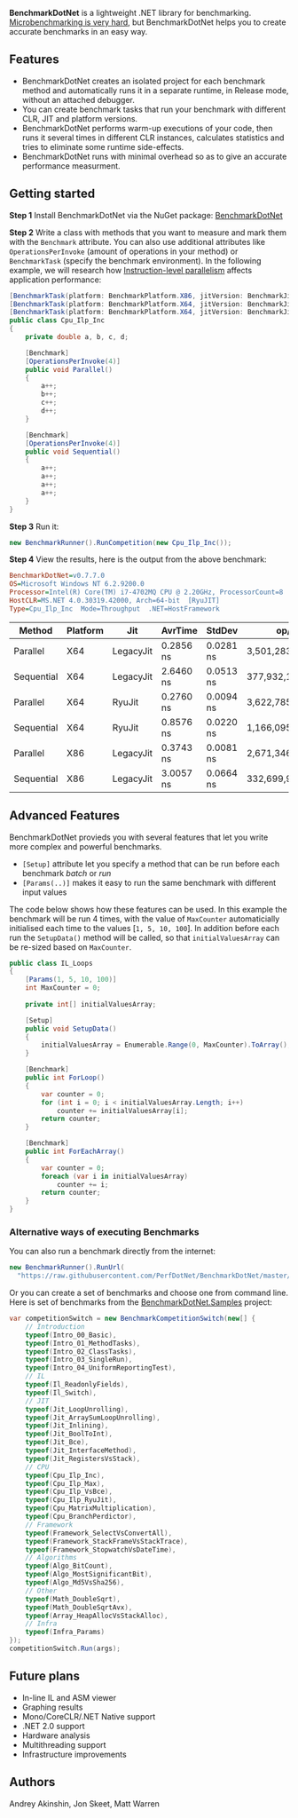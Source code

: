 **BenchmarkDotNet** is a lightweight .NET library for benchmarking. [Microbenchmarking is very hard](https://andreyakinshin.gitbooks.io/performancebookdotnet/content/science/microbenchmarking.html), but BenchmarkDotNet helps you to create accurate benchmarks in an easy way.

## Features
* BenchmarkDotNet creates an isolated project for each benchmark method and automatically runs it in a separate runtime, in Release mode, without an attached debugger.
* You can create benchmark tasks that run your benchmark with different CLR, JIT and platform versions.
* BenchmarkDotNet performs warm-up executions of your code, then runs it several times in different CLR instances, calculates statistics and tries to eliminate some runtime side-effects.
* BenchmarkDotNet runs with minimal overhead so as to give an accurate performance measurment.

## Getting started

**Step 1** Install BenchmarkDotNet via the NuGet package: [BenchmarkDotNet](https://www.nuget.org/packages/BenchmarkDotNet/)

**Step 2** Write a class with methods that you want to measure and mark them with the `Benchmark` attribute. You can also use additional attributes like `OperationsPerInvoke` (amount of operations in your method) or `BenchmarkTask` (specify the benchmark environment). In the following example, we will research how [Instruction-level parallelism](http://en.wikipedia.org/wiki/Instruction-level_parallelism) affects application performance:

```cs
[BenchmarkTask(platform: BenchmarkPlatform.X86, jitVersion: BenchmarkJitVersion.LegacyJit)]
[BenchmarkTask(platform: BenchmarkPlatform.X64, jitVersion: BenchmarkJitVersion.LegacyJit)]
[BenchmarkTask(platform: BenchmarkPlatform.X64, jitVersion: BenchmarkJitVersion.RyuJit)]
public class Cpu_Ilp_Inc
{
    private double a, b, c, d;

    [Benchmark]
    [OperationsPerInvoke(4)]
    public void Parallel()
    {
        a++;
        b++;
        c++;
        d++;
    }

    [Benchmark]
    [OperationsPerInvoke(4)]
    public void Sequential()
    {
        a++;
        a++;
        a++;
        a++;
    }
}
```

**Step 3** Run it:

```cs
new BenchmarkRunner().RunCompetition(new Cpu_Ilp_Inc());
```

**Step 4** View the results, here is the output from the above benchmark:

```ini
BenchmarkDotNet=v0.7.7.0
OS=Microsoft Windows NT 6.2.9200.0
Processor=Intel(R) Core(TM) i7-4702MQ CPU @ 2.20GHz, ProcessorCount=8
HostCLR=MS.NET 4.0.30319.42000, Arch=64-bit  [RyuJIT]
Type=Cpu_Ilp_Inc  Mode=Throughput  .NET=HostFramework
```

|     Method | Platform |       Jit |   AvrTime |    StdDev |             op/s |
|----------- |--------- |---------- |---------- |---------- |----------------- |
|   Parallel |      X64 | LegacyJit | 0.2856 ns | 0.0281 ns | 3,501,283,192.20 |
| Sequential |      X64 | LegacyJit | 2.6460 ns | 0.0513 ns |   377,932,149.37 |
|   Parallel |      X64 |    RyuJit | 0.2760 ns | 0.0094 ns | 3,622,785,633.08 |
| Sequential |      X64 |    RyuJit | 0.8576 ns | 0.0220 ns | 1,166,095,637.19 |
|   Parallel |      X86 | LegacyJit | 0.3743 ns | 0.0081 ns | 2,671,346,912.81 |
| Sequential |      X86 | LegacyJit | 3.0057 ns | 0.0664 ns |   332,699,953.00 |

## Advanced Features
BenchmarkDotNet provieds you with several features that let you write more complex and powerful benchmarks. 

- `[Setup]` attribute let you specify a method that can be run before each benchmark *batch* or *run*
- `[Params(..)]` makes it easy to run the same benchmark with different input values
 
The code below shows how these features can be used. In this example the benchmark will be run 4 times, with the value of `MaxCounter` automaticially initialised each time to the values [`1, 5, 10, 100`]. In addition before each run the `SetupData()` method will be called, so that `initialValuesArray` can be re-sized based on `MaxCounter`.

``` csharp
public class IL_Loops
{
    [Params(1, 5, 10, 100)]
    int MaxCounter = 0;
    
    private int[] initialValuesArray;

    [Setup]
    public void SetupData()
    {
        initialValuesArray = Enumerable.Range(0, MaxCounter).ToArray();
    }

    [Benchmark]
    public int ForLoop()
    {
        var counter = 0;
        for (int i = 0; i < initialValuesArray.Length; i++)
            counter += initialValuesArray[i];
        return counter;
    }

    [Benchmark]
    public int ForEachArray()
    {
        var counter = 0;
        foreach (var i in initialValuesArray)
            counter += i;
        return counter;
    }
}
```

### Alternative ways of executing Benchmarks

You can also run a benchmark directly from the internet:

```cs
new BenchmarkRunner().RunUrl(
  "https://raw.githubusercontent.com/PerfDotNet/BenchmarkDotNet/master/BenchmarkDotNet.Samples/CPU/Cpu_Ilp_Inc.cs");
```

Or you can create a set of benchmarks and choose one from command line. Here is set of benchmarks from the [BenchmarkDotNet.Samples](https://github.com/PerfDotNet/BenchmarkDotNet/tree/master/BenchmarkDotNet.Samples) project:

```cs
var competitionSwitch = new BenchmarkCompetitionSwitch(new[] {
    // Introduction
    typeof(Intro_00_Basic),
    typeof(Intro_01_MethodTasks),
    typeof(Intro_02_ClassTasks),
    typeof(Intro_03_SingleRun),
    typeof(Intro_04_UniformReportingTest),
    // IL
    typeof(Il_ReadonlyFields),
    typeof(Il_Switch),
    // JIT
    typeof(Jit_LoopUnrolling),
    typeof(Jit_ArraySumLoopUnrolling),
    typeof(Jit_Inlining),
    typeof(Jit_BoolToInt),
    typeof(Jit_Bce),
    typeof(Jit_InterfaceMethod),
    typeof(Jit_RegistersVsStack),
    // CPU
    typeof(Cpu_Ilp_Inc),
    typeof(Cpu_Ilp_Max),
    typeof(Cpu_Ilp_VsBce),
    typeof(Cpu_Ilp_RyuJit),
    typeof(Cpu_MatrixMultiplication),
    typeof(Cpu_BranchPerdictor),
    // Framework
    typeof(Framework_SelectVsConvertAll),
    typeof(Framework_StackFrameVsStackTrace),
    typeof(Framework_StopwatchVsDateTime),
    // Algorithms
    typeof(Algo_BitCount),
    typeof(Algo_MostSignificantBit),
    typeof(Algo_Md5VsSha256),
    // Other
    typeof(Math_DoubleSqrt),
    typeof(Math_DoubleSqrtAvx),
    typeof(Array_HeapAllocVsStackAlloc),
    // Infra
    typeof(Infra_Params)
});
competitionSwitch.Run(args);
```

## Future plans

* In-line IL and ASM viewer
* Graphing results
* Mono/CoreCLR/.NET Native support
* .NET 2.0 support
* Hardware analysis
* Multithreading support
* Infrastructure improvements

## Authors

Andrey Akinshin, Jon Skeet, Matt Warren
